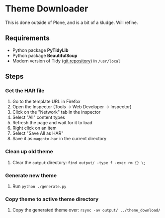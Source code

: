 # Theme Downloader

This is done outside of Plone, and is a bit of a kludge.  Will refine.

## Requirements

 * Python package **PyTidyLib**
 * Python package **BeautifulSoup**
 * Modern version of Tidy ([git repository](https://github.com/htacg/tidy-html5)) in `/usr/local`
 
## Steps

### Get the HAR file
1. Go to the template URL in Firefox
1. Open the Inspector (Tools -> Web Developer -> Inspector)
1. Click on the "Network" tab in the inspector
1. Select "All" content types
1. Refresh the page and wait for it to load
1. Right click on an item
1. Select "Save All as HAR"
1. Save it as `magento.har` in the current directory

### Clean up old theme
1. Clear the `output` directory: `find output/ -type f -exec rm {} \;`

### Generate new theme
1. Run `python ./generate.py`

### Copy theme to active theme directory
1. Copy the generated theme over: `rsync -av output/ ../theme_download/`